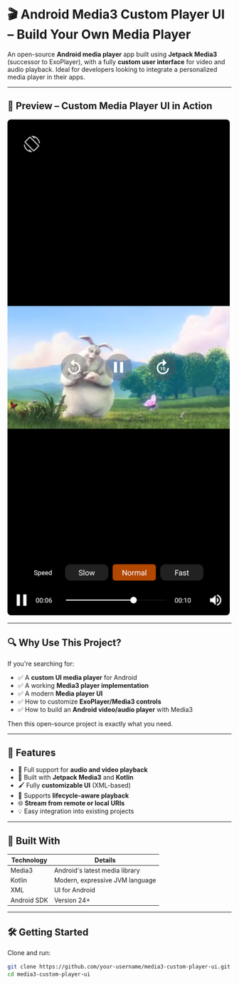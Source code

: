 # 🎬 Android Media3 Custom Player UI – Build Your Own Media Player

An open-source **Android media player** app built using **Jetpack Media3** (successor to ExoPlayer), with a fully **custom user interface** for video and audio playback. Ideal for developers looking to integrate a personalized media player in their apps.

---

## 📸 Preview – Custom Media Player UI in Action


<img src="Screensho_1.png" alt="Custom Media Player UI" style="max-width: 100%; width: 500px; border-radius: 8px;" />




---

## 🔍 Why Use This Project?

If you're searching for:

- ✅ A **custom UI media player** for Android
- ✅ A working **Media3 player implementation**
- ✅ A modern **Media player UI**
- ✅ How to customize **ExoPlayer/Media3 controls**
- ✅ How to build an **Android video/audio player** with Media3

Then this open-source project is exactly what you need.

---

## 🚀 Features

- 🎥 Full support for **audio and video playback**
- 🧩 Built with **Jetpack Media3** and **Kotlin**
- 🖌️ Fully **customizable UI** (XML-based)
- 🔄 Supports **lifecycle-aware playback**
- 🌐 **Stream from remote or local URIs**
- 💡 Easy integration into existing projects

---

## 🧱 Built With

| Technology       | Details                             |
|------------------|-------------------------------------|
| Media3           | Android's latest media library      |
| Kotlin           | Modern, expressive JVM language     |
| XML              | UI for Android       |
| Android SDK      | Version 24+                         |

---

## 🛠️ Getting Started

Clone and run:

```bash
git clone https://github.com/your-username/media3-custom-player-ui.git
cd media3-custom-player-ui

